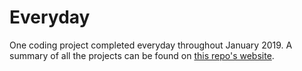 # Everyday
One coding project completed everyday throughout January 2019. A summary of all the projects can be found on [this repo's website](https://jhancock532.github.io/everydays/).
